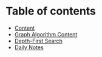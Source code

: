 # Table of contents

* [Content](README.md)
* [Graph Algorithm Content](untitled.md)
* [Depth-First Search](biu.md)
* [Daily Notes](daily-notes.md)

